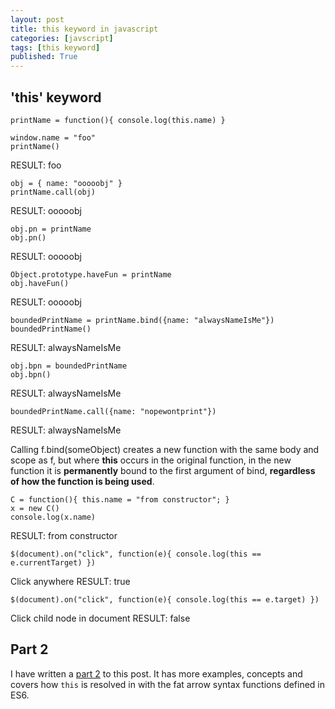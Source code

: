 ```yaml
---
layout: post
title: this keyword in javascript
categories: [javscript]
tags: [this keyword]
published: True
---
```


## 'this' keyword

````
printName = function(){ console.log(this.name) }
````

````
window.name = "foo"
printName()
````
RESULT: foo

````
obj = { name: "ooooobj" }
printName.call(obj)
````
RESULT: ooooobj

````
obj.pn = printName
obj.pn()
````
RESULT: ooooobj

````
Object.prototype.haveFun = printName
obj.haveFun()
````
RESULT: ooooobj

````
boundedPrintName = printName.bind({name: "alwaysNameIsMe"})
boundedPrintName()
````
RESULT: alwaysNameIsMe

````
obj.bpn = boundedPrintName
obj.bpn()
````
RESULT: alwaysNameIsMe

````
boundedPrintName.call({name: "nopewontprint"})
````
RESULT: alwaysNameIsMe

Calling f.bind(someObject) creates a new function with the same body and scope as f, but where **this** occurs in the original function, in the new function it is **permanently** bound to the first argument of bind, **regardless of how the function is being used**.

````
C = function(){ this.name = "from constructor"; }
x = new C()
console.log(x.name)
````
RESULT: from constructor

````
$(document).on("click", function(e){ console.log(this == e.currentTarget) })
````
Click anywhere
RESULT: true

````
$(document).on("click", function(e){ console.log(this == e.target) })
````
Click child node in document
RESULT: false

## Part 2

I have written a [part 2](http://sandeep45.github.io/javascript/this/es6/fat-arrow/2016/02/03/this-keyword-in-javascript-part2.html) to this post. It has more examples, concepts and covers how `this` is resolved in with the fat arrow syntax functions defined in ES6.

